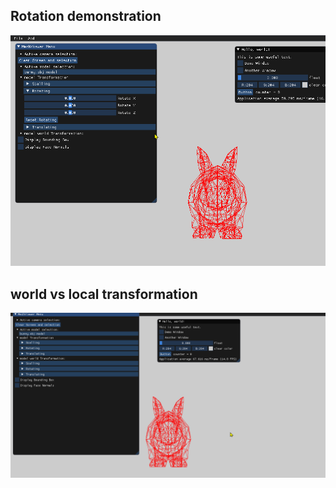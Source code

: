 

## Rotation demonstration 

![image info](./pictures/efzqVk6VMi.gif)



## world vs local transformation

![image info](./pictures/dMdS62tBvz.gif)



